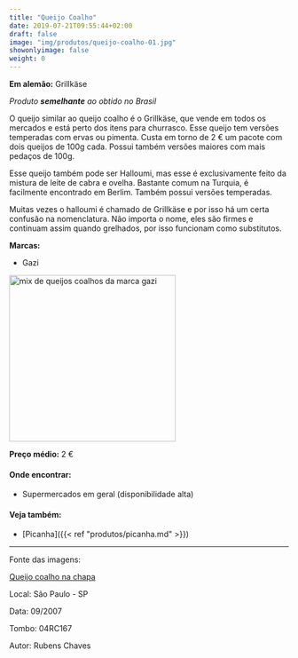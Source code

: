 ```yaml
---
title: "Queijo Coalho"
date: 2019-07-21T09:55:44+02:00
draft: false
image: "img/produtos/queijo-coalho-01.jpg"
showonlyimage: false
weight: 0
---
```


<!--more-->

**Em alemão:** Grillkäse

_Produto **semelhante** ao obtido no Brasil_

O queijo similar ao queijo coalho é o Grillkäse, que vende em todos os mercados e está perto dos itens para churrasco. Esse queijo tem versões temperadas com ervas ou pimenta. Custa em torno de 2 € um pacote com dois queijos de 100g cada. Possui também versões maiores com mais pedaços de 100g.

Esse queijo também pode ser Halloumi, mas esse é exclusivamente feito da mistura de leite de cabra e ovelha. Bastante comum na Turquia, é facilmente encontrado em Berlim. Também possui versões temperadas. 

Muitas vezes o halloumi é chamado de Grillkäse e por isso há um certa confusão na nomenclatura.
Não importa o nome, eles são firmes e continuam assim quando grelhados, por isso funcionam como substitutos.

**Marcas:**

- Gazi

<img src="../../img/produtos/queijo-coalho-02.jpg" alt="mix de queijos coalhos da marca gazi" width="300"/>

**Preço médio:** 2 €

#### Onde encontrar:

* Supermercados em geral (disponibilidade alta)

#### Veja também:

- [Picanha]({{< ref "produtos/picanha.md" >}})

---

Fonte das imagens:

[Queijo coalho na chapa](https://www.flickr.com/photos/sescsp/11802757166)

Local: São Paulo - SP

Data: 09/2007

Tombo: 04RC167

Autor: Rubens Chaves
